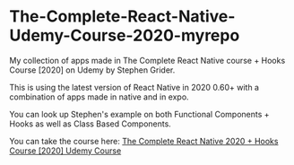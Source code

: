 # The-Complete-React-Native-Udemy-Course-2020-myrepo
My collection of apps made in The Complete React Native course + Hooks Course [2020] on Udemy by Stephen Grider.

This is using the latest version of React Native in 2020 0.60+ with a combination of apps made in native and in expo.

You can look up Stephen's example on both Functional Components + Hooks as well as Class Based Components.

You can take the course here: [The Complete React Native 2020 + Hooks Course [2020] Udemy Course](https://www.udemy.com/course/the-complete-react-native-and-redux-course/)

